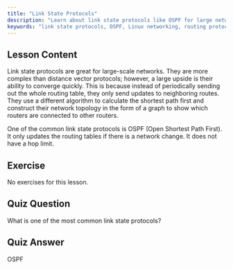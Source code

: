 ```yaml
---
title: "Link State Protocols"
description: "Learn about link state protocols like OSPF for large networks. Understand their fast convergence and how they update routing tables. Start your Linux networking journey!"
keywords: "link state protocols, OSPF, Linux networking, routing protocols, network topology, beginner"
---
```


## Lesson Content

Link state protocols are great for large-scale networks. They are more complex than distance vector protocols; however, a large upside is their ability to converge quickly. This is because instead of periodically sending out the whole routing table, they only send updates to neighboring routes. They use a different algorithm to calculate the shortest path first and construct their network topology in the form of a graph to show which routers are connected to other routers.

One of the common link state protocols is OSPF (Open Shortest Path First). It only updates the routing tables if there is a network change. It does not have a hop limit.

## Exercise

No exercises for this lesson.

## Quiz Question

What is one of the most common link state protocols?

## Quiz Answer

OSPF
